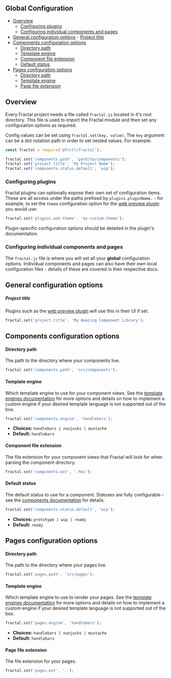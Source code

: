 ## Global Configuration

<!-- START doctoc generated TOC please keep comment here to allow auto update -->
<!-- DON'T EDIT THIS SECTION, INSTEAD RE-RUN doctoc TO UPDATE -->


- [Overview](#overview)
  - [Configuring plugins](#configuring-plugins)
  - [Configuring individual components and pages](#configuring-individual-components-and-pages)
- [General configuration options](#general-configuration-options)
      - [Project title](#project-title)
- [Components configuration options](#components-configuration-options)
    - [Directory path](#directory-path)
    - [Template engine](#template-engine)
    - [Component file extension](#component-file-extension)
    - [Default status](#default-status)
- [Pages configuration options](#pages-configuration-options)
    - [Directory path](#directory-path-1)
    - [Template engine](#template-engine-1)
    - [Page file extension](#page-file-extension)

<!-- END doctoc generated TOC please keep comment here to allow auto update -->

## Overview

Every Fractal project needs a file called `fractal.js` located in it's root directory. This file is used to import the Fractal module and then set any configuration options as required.

Config values can be set using `fractal.set(key, value)`. The `key` argument can be a dot notation path in order to set nested values. For example:

```js
const fractal = require('@frctl/fractal');

fractal.set('components.path', 'path/to/components');
fractal.set('project.title', 'My Project Name');
fractal.set('components.status.default', 'wip');
```
### Configuring plugins

Fractal plugins can optionally expose their own set of configuration items. These are all access under the paths prefixed by `plugins.pluginName.` - for example, to set the `theme` configuration option for the [web preview plugin](https://github.com/frctl/web-plugin) you would use:

```js
fractal.set('plugins.web.theme', 'my-custom-theme');
```

Plugin-specific configuration options should be detailed in the plugin's documentation.

### Configuring individual components and pages

The `fractal.js` file is where you will set all your **global** configuration options. Individual components and pages can also have their own local configuration files - details of these are covered in their respective docs.

## General configuration options

##### Project title

Plugins such as the [web preview plugin](https://github.com/frctl/web-plugin) will use this in their UI if set.

```js
fractal.set('project.title', 'My Amazing Component Library');
```

## Components configuration options

#### Directory path

The path to the directory where your components live.

```js
fractal.set('components.path', 'src/components');
```

#### Template engine

Which template engine to use for your component views. See the [template engines documentation](/docs/engines/overview.md) for more options and details on how to implement a custom engine if your desired template language is not supported out of the box.

```js
fractal.set('components.engine', 'handlebars');
```
* **Choices:** `handlebars | nunjucks | mustache`
* **Default:** `handlebars`

#### Component file extension

The file extension for your component views that Fractal will look for when parsing the component directory.

```js
fractal.set('components.ext', '.hbs');
```

#### Default status

The default status to use for a component. Statuses are fully configurable - see the [components documentation](/docs/components/overview.md) for details.

```js
fractal.set('components.status.default', 'wip');
```
* **Choices:** `prototype | wip | ready`
* **Default:** `ready`

## Pages configuration options

#### Directory path

The path to the directory where your pages live.

```js
fractal.set('pages.path', 'src/pages');
```
#### Template engine

Which template engine to use to render your pages. See the [template engines documentation](/docs/engines/overview.md) for more options and details on how to implement a custom engine if your desired template language is not supported out of the box.

```js
fractal.set('pages.engine', 'handlebars');
```
* **Choices:** `handlebars | nunjucks | mustache`
* **Default:** `handlebars`

#### Page file extension

The file extension for your pages.

```js
fractal.set('pages.ext', '.');
```
